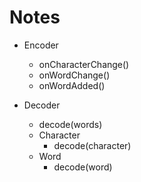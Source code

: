# Notes

- Encoder
  - onCharacterChange()
  - onWordChange()
  - onWordAdded()

- Decoder
  - decode(words)
  - Character
    - decode(character)
  - Word
    - decode(word)
